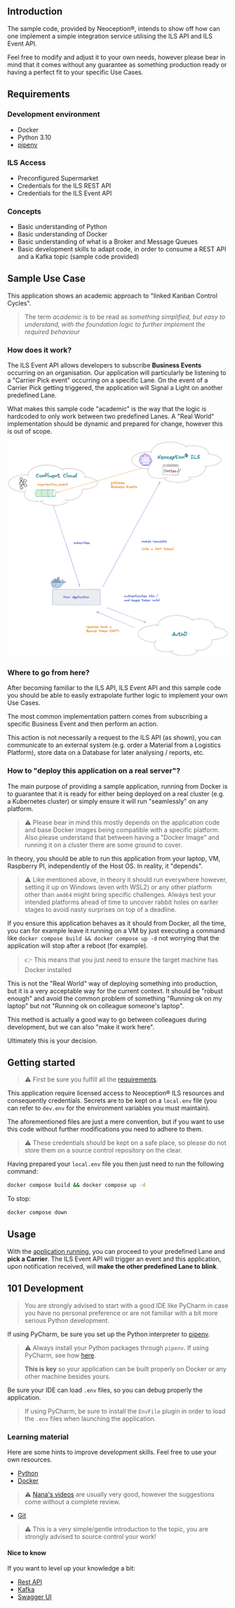 ## Introduction

The sample code, provided by Neoception®, intends to show off how can one implement a simple integration service
utilising the ILS API and ILS Event API.

Feel free to modify and adjust it to your own needs, however please bear in mind that it comes without any guarantee as
something production ready or having a perfect fit to your specific Use Cases.

## Requirements

### Development environment

- Docker
- Python 3.10
- [pipenv](https://pipenv.pypa.io/)

### ILS Access

- Preconfigured Supermarket
- Credentials for the ILS REST API
- Credentials for the ILS Event API

### Concepts

- Basic understanding of Python
- Basic understanding of Docker
- Basic understanding of what is a Broker and Message Queues
- Basic development skills to adapt code, in order to consume a REST API and a Kafka topic (sample code provided)

## Sample Use Case

This application shows an academic approach to "linked Kanban Control Cycles".
> The term *academic* is to be read as *something simplified, but easy to understand, with the foundation logic to
further implement the required behaviour*

### How does it work?

The ILS Event API allows developers to subscribe **Business Events** occurring on an organisation.
Our application will particularly be listening to a "Carrier Pick event" occurring on a specific Lane.
On the event of a Carrier Pick getting triggered, the application will Signal a Light on another predefined Lane.

What makes this sample code "academic" is the way that the logic is hardcoded to only work between two predefined Lanes.
A "Real World" implementation should be dynamic and prepared for change, however this is out of scope.

![](docs/assets/architecture.png)

### Where to go from here?

After becoming familiar to the ILS API, ILS Event API and this sample code you should be able to easily extrapolate
further logic to implement your own Use Cases.

The most common implementation pattern comes from subscribing a specific Business Event and then perform an action.

This action is not necessarily a request to the ILS API (as shown), you can communicate to an external system (e.g.
order a Material from a Logistics Platform), store data on a Database for later analysing / reports, etc.

### How to "deploy this application on a real server"?

The main purpose of providing a sample application, running from Docker is to guarantee that it is ready for either
being deployed on a real cluster (e.g. a Kubernetes cluster) or simply ensure it will run "seamlessly" on any platform.

> ⚠️ Please bear in mind this mostly depends on the application code and base Docker images being compatible with a
> specific platform.
> Also please understand that between having a "Docker Image" and running it on a cluster there are some ground to
> cover.

In theory, you should be able to run this application from your laptop, VM, Raspberry PI, independently of the Host OS.
In reality, it "depends".

> ⚠️ Like mentioned above, in theory it should run everywhere however, setting it up on Windows (even with WSL2) or any
> other platform other than `amd64` might bring specific challenges. Always test your intended platforms ahead of time to
> uncover rabbit holes on earlier stages to avoid nasty surprises on top of a deadline.

If you ensure this application behaves as it should from Docker, all the time, you can for example leave it running on a
VM by just executing a command like
`docker compose build && docker compose up -d` not worrying that the application will stop after a reboot (for example).

> 👉 This means that you just need to ensure the target machine has Docker installed

This is not the "Real World" way of deploying something into production, but it is a very acceptable way for the current
context.
It should be "robust enough" and avoid the common problem of something "Running ok on my laptop" but not "Running
ok on colleague someone's laptop".

This method is actually a good way to go between colleagues during development, but we can also "make it work here".

Ultimately this is your decision.

## Getting started

> ⚠️ First be sure you fulfill all the [requirements](#requirements).

This application require licensed access to Neoception® ILS resources and consequently credentials.
Secrets are to be kept on a `local.env` file (you can refer to `dev.env` for the environment variables you must
maintain).

The aforementioned files are just a mere convention, but if you want to use this code without further modifications you
need to adhere to them.

> ⚠️ These credentials should be kept on a safe place, so please do not store them on a source control repository on the
> clear.

Having prepared your `local.env` file you then just need to run the following command:

```bash
docker compose build && docker compose up -d
```

To stop:

```bash
docker compose down
```

## Usage

With the [application running](#getting-started), you can proceed to your predefined Lane and **pick a Carrier**.
The ILS Event API will trigger an event and this application, upon notification received, will **make the other
predefined Lane to blink**.

## 101 Development

> You are strongly advised to start with a good IDE like PyCharm in case you have no personal preference or are not
> familiar with a bit more serious Python development.

If using PyCharm, be sure you set up the Python interpreter
to [pipenv](https://www.jetbrains.com/help/pycharm/pipenv.html).

> ⚠️ Always install your Python packages through `pipenv`. If using PyCharm, see
> how [here](https://www.jetbrains.com/help/pycharm/using-pipfile.html).
>
> **This is key** so your application can be built properly on Docker or any other machine besides yours.

Be sure your IDE can load `.env` files, so you can debug properly the application.

> If using PyCharm, be sure to install the `EnvFile` plugin in order to load the `.env` files when launching the application.

### Learning material

Here are some hints to improve development skills. Feel free to use your own resources.

- [Python](https://www.youtube.com/watch?v=t8pPdKYpowI)
- [Docker](https://www.youtube.com/watch?v=3c-iBn73dDE)
> ⚠️ [Nana's videos](https://www.youtube.com/@TechWorldwithNana) are usually very good, however the suggestions come without a complete review.
- [Git](https://youtu.be/mJ-qvsxPHpY)
> ⚠️ This is a very simple/gentle introduction to the topic, you are strongly advised to source control your work!

#### Nice to know

If you want to level up your knowledge a bit:

- [Rest API](https://youtu.be/lsMQRaeKNDk)
- [Kafka](https://youtu.be/B5j3uNBH8X4)
- [Swagger UI](https://youtu.be/7MS1Z_1c5CU)